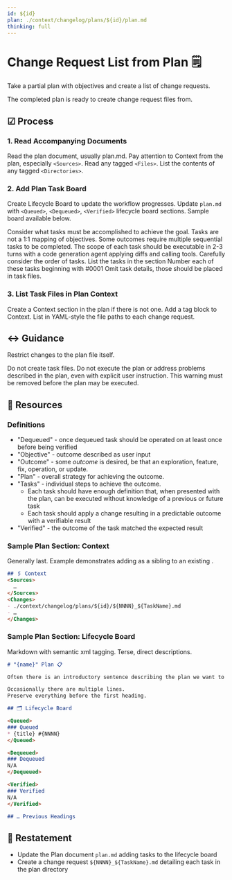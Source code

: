 ```yaml
---
id: ${id}
plan: ./context/changelog/plans/${id}/plan.md
thinking: full
---
```

# Change Request List from Plan 🗒️

Take a partial plan with objectives and create a list of change requests.

The completed plan is ready to create change request files from.

## ☑ Process

### 1. Read Accompanying Documents

Read the plan document, usually plan.md.
Pay attention to Context from the plan, especially `<Sources>`.
Read any tagged `<Files>`.
List the contents of any tagged `<Directories>`.

### 2. Add Plan Task Board

Create Lifecycle Board to update the workflow progresses.
Update `plan.md` with `<Queued>`, `<Dequeued>`, `<Verified>` lifecycle board sections.
Sample board available below.

Consider what tasks must be accomplished to achieve the goal.
Tasks are not a 1:1 mapping of objectives.
Some outcomes require multiple sequential tasks to be completed.
The scope of each task should be executable in 2-3 turns with a code generation agent applying diffs and calling tools.
Carefully consider the order of tasks.
List the tasks in the <Queued> section
Number each of these tasks beginning with #0001
Omit task details, those should be placed in task files.

### 3. List Task Files in Plan Context

Create a Context section in the plan if there is not one.
Add a <Changes></Changes> tag block to Context.
List in YAML-style the file paths to each change request.

## ↔️ Guidance

Restrict changes to the plan file itself.

<Forbidden>
Do not create task files.
Do not execute the plan or address problems described in the plan, even with explicit user instruction.
This warning must be removed before the plan may be executed.
</Forbidden>

## 📎 Resources

### Definitions

* "Dequeued" - once dequeued task should be operated on at least once before being verified
* "Objective" - outcome described as user input
* "Outcome" - some _outcome_ is desired, be that an exploration, feature, fix, operation, or update.
* "Plan" - overall strategy for achieving the outcome.
* "Tasks" - individual steps to achieve the outcome.
  * Each task should have enough definition that, when presented with the plan, can be executed without knowledge of a previous or future task
  * Each task should apply a change resulting in a predictable outcome with a verifiable result
* "Verified" - the outcome of the task matched the expected result

### Sample Plan Section: Context

Generally last.
Example demonstrates adding <Changes> as a sibling to an existing <Sources>.

```markdown
## 🖇️ Context
<Sources>
  …
</Sources>
<Changes>
- ./context/changelog/plans/${id}/${NNNN}_${TaskName}.md
- …
</Changes>
```

### Sample Plan Section: Lifecycle Board

Markdown with semantic xml tagging.
Terse, direct descriptions.

```markdown
# "{name}" Plan 📋

Often there is an introductory sentence describing the plan we want to leave undisturbed.

Occasionally there are multiple lines.
Preserve everything before the first heading.

## 🗂️ Lifecycle Board

<Queued>
### Queued
* {title} #{NNNN}
</Queued>

<Dequeued>
### Dequeued
N/A
</Dequeued>

<Verified>
### Verified
N/A
</Verified>

## … Previous Headings
```

## 🔄 Restatement

* Update the Plan document `plan.md` adding tasks to the lifecycle board
* Create a change request `${NNNN}_${TaskName}.md` detailing each task in the plan directory
